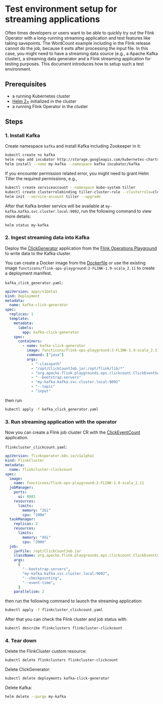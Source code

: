 # Test environment setup for streaming applications

Often times developers or users want to be able to quickly try out the Flink Operator with a long-running streaming
application and test features like taking savepoints. The WordCount example including in the Flink release cannot do the
job, because it exits after processing the input file. In this case, you might need to have a streaming data source
(e.g., a Apache Kafka cluster), a streaming data generator and a Flink streaming application for testing purposes. This
document introduces how to setup such a test environment.

## Prerequisites

* a running Kubernetes cluster
* [Helm 2+](https://helm.sh/) initialized in the cluster
* a running Flink Operator in the cluster

## Steps

### 1. Install Kafka

Create namespace `kafka` and install Kafka including Zookeeper in it:

```bash
kubectl create ns kafka
helm repo add incubator http://storage.googleapis.com/kubernetes-charts-incubator
helm install --name my-kafka --namespace kafka incubator/kafka
```

If you encounter permission related error, you might need to grant Helm Tiller the required permissions, e.g.,

```bash
kubectl create serviceaccount --namespace kube-system tiller
kubectl create clusterrolebinding tiller-cluster-rule --clusterrole=cluster-admin --serviceaccount=kube-system:tiller
helm init --service-account tiller --upgrade
```

After that Kafka broker service will be available at `my-kafka.kafka.svc.cluster.local:9092`, run the following command
to view more details:

```bash
helm status my-kafka
```

### 2. Ingest streaming data into Kafka

Deploy the [ClickGenerator](https://github.com/apache/flink-playgrounds/blob/master/docker/ops-playground-image/java/flink-playground-clickcountjob/src/main/java/org/apache/flink/playgrounds/ops/clickcount/ClickEventGenerator.java) application from the
[Flink Operations Playground](https://ci.apache.org/projects/flink/flink-docs-stable/getting-started/docker-playgrounds/flink-operations-playground.html) to write data to the Kafka cluster.

You can create a Docker image from the [Dockerfile](https://github.com/functicons/flink-playgrounds/blob/master/docker/ops-playground-image/Dockerfile) or use the existing image `functicons/flink-ops-playground:2-FLINK-1.9-scala_2.11` to create a deployment manifest.

`kafka_click_generator.yaml`:

```yaml
apiVersion: apps/v1beta1
kind: Deployment
metadata:
  name: kafka-click-generator
spec:
  replicas: 1
  template:
    metadata:
      labels:
        app: kafka-click-generator
    spec:
      containers:
        - name: kafka-click-generator
          image: functicons/flink-ops-playground:2-FLINK-1.9-scala_2.11
          command: ["java"]
          args:
            - "-classpath"
            - "/opt/ClickCountJob.jar:/opt/flink/lib/*"
            - "org.apache.flink.playgrounds.ops.clickcount.ClickEventGenerator"
            - "--bootstrap.servers"
            - "my-kafka.kafka.svc.cluster.local:9092"
            - "--topic"
            - "input"
```

then run

```bash
kubectl apply -f kafka_click_generator.yaml
```

### 3. Run streaming application with the operator

Now you can create a Flink job cluster CR with the [ClickEventCount](https://github.com/functicons/flink-playgrounds/blob/master/docker/ops-playground-image/java/flink-playground-clickcountjob/src/main/java/org/apache/flink/playgrounds/ops/clickcount/ClickEventCount.java)
application.

`flinkcluster_clickcount.yaml`:

```yaml
apiVersion: flinkoperator.k8s.io/v1alpha1
kind: FlinkCluster
metadata:
  name: flinkcluster-clickcount
spec:
  image:
    name: functicons/flink-ops-playground:2-FLINK-1.9-scala_2.11
  jobManager:
    ports:
      ui: 8081
    resources:
      limits:
        memory: "2Gi"
        cpu: "200m"
  taskManager:
    replicas: 2
    resources:
      limits:
        memory: "4Gi"
        cpu: "200m"
  job:
    jarFile: /opt/ClickCountJob.jar
    className: org.apache.flink.playgrounds.ops.clickcount.ClickEventCount
    args:
      [
        "--bootstrap.servers",
        "my-kafka.kafka.svc.cluster.local:9092",
        "--checkpointing",
        "--event-time",
      ]
    parallelism: 2
```

then run the following command to launch the streaming application:

```bash
kubectl apply -f flinkcluster_clickcount.yaml
```

After that you can check the Flink cluster and job status with:

```bash
kubectl describe flinkclusters flinkcluster-clickcount
```

### 4. Tear down

Delete the FlinkCluster custom resource:

```bash
kubectl delete flinkclusters flinkcluster-clickcount
```

Delete ClickGenerator:

```bash
kubectl delete deployments kafka-click-generator
```

Delete Kafka:

```bash
helm delete --purge my-kafka
```
